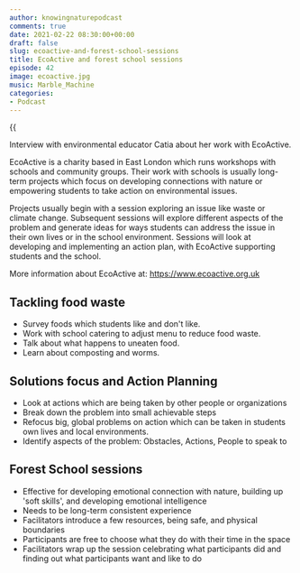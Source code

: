```yaml
---
author: knowingnaturepodcast
comments: true
date: 2021-02-22 08:30:00+00:00
draft: false
slug: ecoactive-and-forest-school-sessions
title: EcoActive and forest school sessions
episode: 42
image: ecoactive.jpg
music: Marble_Machine
categories:
- Podcast
---
```


{{<audio src="https://mcdn.podbean.com/mf/web/mtxiy6/Ep_42_-_EcoActive72n78.mp3" >}}

Interview with environmental educator Catia about her work with EcoActive.

EcoActive is a charity based in East London which runs workshops with schools
and community groups. Their work with schools is usually long-term projects
which focus on developing connections with nature or empowering students to
take action on environmental issues.

Projects usually begin with a session exploring an issue like waste or climate
change. Subsequent sessions will explore different aspects of the problem and
generate ideas for ways students can address the issue in their own lives or
in the school environment. Sessions will look at developing and implementing
an action plan, with EcoActive supporting students and the school.

More information about EcoActive at: <https://www.ecoactive.org.uk>

## Tackling food waste

  * Survey foods which students like and don't like.
  * Work with school catering to adjust menu to reduce food waste.
  * Talk about what happens to uneaten food. 
  * Learn about composting and worms.

## Solutions focus and Action Planning

  * Look at actions which are being taken by other people or organizations
  * Break down the problem into small achievable steps
  * Refocus big, global problems on action which can be taken in students own lives and local environments. 
  * Identify aspects of the problem: Obstacles, Actions, People to speak to

## Forest School sessions

  * Effective for developing emotional connection with nature, building up 'soft skills', and developing emotional intelligence
  * Needs to be long-term consistent experience
  * Facilitators introduce a few resources, being safe, and physical boundaries
  * Participants are free to choose what they do with their time in the space
  * Facilitators wrap up the session celebrating what participants did and finding out what participants want and like to do

